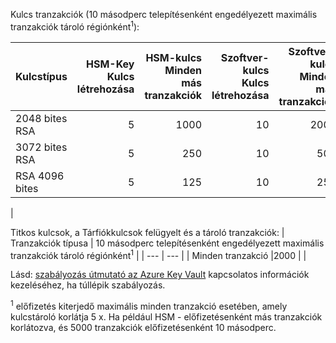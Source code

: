 Kulcs tranzakciók (10 másodperc telepítésenként engedélyezett maximális tranzakciók tároló régiónként<sup>1</sup>):

|Kulcstípus|HSM-Key<br>Kulcs létrehozása|HSM-kulcs<br>Minden más tranzakciók|Szoftver-kulcs<br>Kulcs létrehozása|Szoftver-kulcs<br>Minden más tranzakciók|
|:---|---:|---:|---:|---:|
|2048 bites RSA|5|1000|10|2000|
|3072 bites RSA|5|250|10|500|
|RSA 4096 bites|5|125|10|250|
|

Titkos kulcsok, a Tárfiókkulcsok felügyelt és a tároló tranzakciók:
| Tranzakciók típusa | 10 másodperc telepítésenként engedélyezett maximális tranzakciók tároló régiónként<sup>1</sup> |
| --- | --- |
| Minden tranzakció |2000 |
|

Lásd: [szabályozás útmutató az Azure Key Vault](../articles/key-vault/key-vault-ovw-throttling.md) kapcsolatos információk kezeléséhez, ha túllépik szabályozás.

<sup>1</sup> előfizetés kiterjedő maximális minden tranzakció esetében, amely kulcstároló korlátja 5 x. Ha például HSM - előfizetésenként más tranzakciók korlátozva, és 5000 tranzakciók előfizetésenként 10 másodperc.
